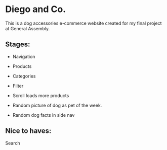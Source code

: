 # Diego and Co.

This is a dog accessories e-commerce website created for my final project at General Assembly.

## Stages:
- Navigation 
- Products 
- Categories
- Filter 
- Scroll loads more products

- Random picture of dog as pet of the week. 
- Random dog facts in side nav 

## Nice to haves:
Search
